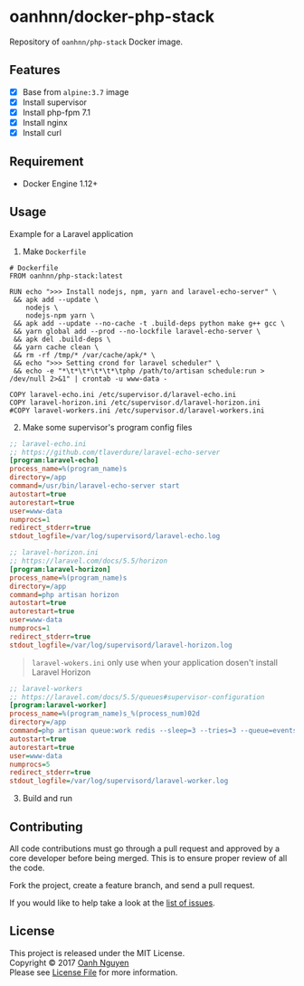 # oanhnn/docker-php-stack

Repository of `oanhnn/php-stack` Docker image.

## Features

- [x] Base from `alpine:3.7` image
- [x] Install supervisor
- [x] Install php-fpm 7.1
- [x] Install nginx
- [x] Install curl

## Requirement
- Docker Engine 1.12+

## Usage

Example for a Laravel application

1. Make `Dockerfile`

```docker
# Dockerfile
FROM oanhnn/php-stack:latest

RUN echo ">>> Install nodejs, npm, yarn and laravel-echo-server" \
 && apk add --update \
    nodejs \
    nodejs-npm yarn \
 && apk add --update --no-cache -t .build-deps python make g++ gcc \
 && yarn global add --prod --no-lockfile laravel-echo-server \
 && apk del .build-deps \
 && yarn cache clean \
 && rm -rf /tmp/* /var/cache/apk/* \
 && echo ">>> Setting crond for laravel scheduler" \
 && echo -e "*\t*\t*\t*\t*\tphp /path/to/artisan schedule:run > /dev/null 2>&1" | crontab -u www-data -

COPY laravel-echo.ini /etc/supervisor.d/laravel-echo.ini
COPY laravel-horizon.ini /etc/supervisor.d/laravel-horizon.ini
#COPY laravel-workers.ini /etc/supervisor.d/laravel-workers.ini
```

2. Make some supervisor's program config files

```ini
;; laravel-echo.ini
;; https://github.com/tlaverdure/laravel-echo-server
[program:laravel-echo]
process_name=%(program_name)s
directory=/app
command=/usr/bin/laravel-echo-server start
autostart=true
autorestart=true
user=www-data
numprocs=1
redirect_stderr=true
stdout_logfile=/var/log/supervisord/laravel-echo.log
```

```ini
;; laravel-horizon.ini
;; https://laravel.com/docs/5.5/horizon
[program:laravel-horizon]
process_name=%(program_name)s
directory=/app
command=php artisan horizon
autostart=true
autorestart=true
user=www-data
numprocs=1
redirect_stderr=true
stdout_logfile=/var/log/supervisord/laravel-horizon.log
```

> `laravel-wokers.ini` only use when your application dosen't install Laravel Horizon

```ini
;; laravel-workers
;; https://laravel.com/docs/5.5/queues#supervisor-configuration
[program:laravel-worker]
process_name=%(program_name)s_%(process_num)02d
directory=/app
command=php artisan queue:work redis --sleep=3 --tries=3 --queue=events,notifications,default
autostart=true
autorestart=true
user=www-data
numprocs=5
redirect_stderr=true
stdout_logfile=/var/log/supervisord/laravel-worker.log
```

3. Build and run

## Contributing

All code contributions must go through a pull request and approved by
a core developer before being merged. This is to ensure proper review of all the code.

Fork the project, create a feature branch, and send a pull request.

If you would like to help take a look at the [list of issues](https://github.com/oanhnn/docker-php-stack/issues).

## License

This project is released under the MIT License.   
Copyright © 2017 [Oanh Nguyen](https://github.com/oanhnn)   
Please see [License File](https://github.com/oanhnn/docker-php-stack/blob/master/LICENSE) for more information.
